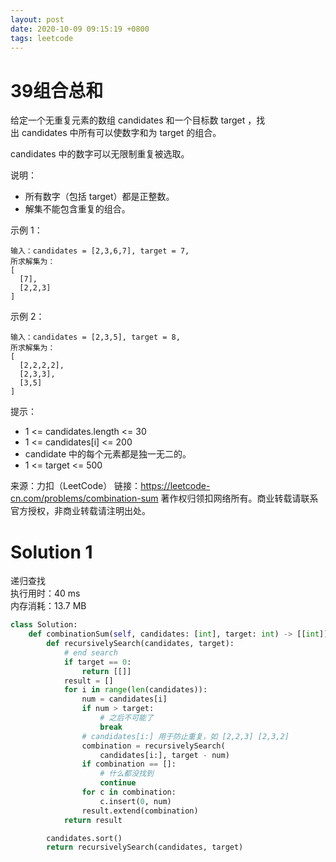```yaml
---
layout: post
date: 2020-10-09 09:15:19 +0800
tags: leetcode
---
```


# 39组合总和

给定一个无重复元素的数组 candidates 和一个目标数 target ，找出 candidates 中所有可以使数字和为 target 的组合。

candidates 中的数字可以无限制重复被选取。

说明：
+ 所有数字（包括 target）都是正整数。
+ 解集不能包含重复的组合。 

示例 1：
```
输入：candidates = [2,3,6,7], target = 7,
所求解集为：
[
  [7],
  [2,2,3]
]
```
示例 2：
```
输入：candidates = [2,3,5], target = 8,
所求解集为：
[
  [2,2,2,2],
  [2,3,3],
  [3,5]
]
```

提示：
+ 1 <= candidates.length <= 30
+ 1 <= candidates[i] <= 200
+ candidate 中的每个元素都是独一无二的。
+ 1 <= target <= 500

来源：力扣（LeetCode）
链接：https://leetcode-cn.com/problems/combination-sum
著作权归领扣网络所有。商业转载请联系官方授权，非商业转载请注明出处。

# Solution 1
递归查找  
执行用时：40 ms  
内存消耗：13.7 MB  
``` python
class Solution:
    def combinationSum(self, candidates: [int], target: int) -> [[int]]:
        def recursivelySearch(candidates, target):
            # end search
            if target == 0:
                return [[]]
            result = []
            for i in range(len(candidates)):
                num = candidates[i]
                if num > target:
                    # 之后不可能了
                    break
                # candidates[i:] 用于防止重复，如 [2,2,3] [2,3,2]
                combination = recursivelySearch(
                    candidates[i:], target - num)
                if combination == []:
                    # 什么都没找到
                    continue
                for c in combination:
                    c.insert(0, num)
                result.extend(combination)
            return result

        candidates.sort()
        return recursivelySearch(candidates, target)
```